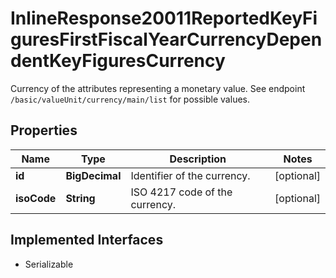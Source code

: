 

# InlineResponse20011ReportedKeyFiguresFirstFiscalYearCurrencyDependentKeyFiguresCurrency

Currency of the attributes representing a monetary value. See endpoint `/basic/valueUnit/currency/main/list` for possible values.

## Properties

Name | Type | Description | Notes
------------ | ------------- | ------------- | -------------
**id** | **BigDecimal** | Identifier of the currency. |  [optional]
**isoCode** | **String** | ISO 4217 code of the currency. |  [optional]


## Implemented Interfaces

* Serializable


